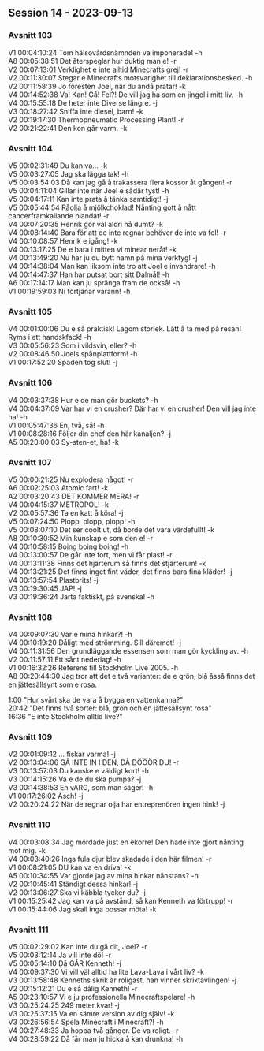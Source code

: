 ## Session 14 - 2023-09-13

### Avsnitt 103  
V1 00:04:10:24 Tom hälsovårdsnämnden va imponerade! -h  
A8 00:05:38:51 Det återspeglar hur duktig man e! -r   
V2 00:07:13:01 Verklighet e inte alltid Minecrafts grej! -r   
V2 00:11:30:07 Stegar e Minecrafts motsvarighet till deklarationsbesked. -h   
V2 00:11:58:39 Jo föresten Joel, när du ändå pratar! -k   
V4 00:14:52:38 Va! Kan! Gå! Fel?! De vill jag ha som en jingel i mitt liv. -h   
V4 00:15:55:18 De heter inte Diverse längre. -j   
V3 00:18:27:42 Sniffa inte diesel, barn! -k   
V2 00:19:17:30 Thermopneumatic Processing Plant! -r   
V2 00:21:22:41 Den kon går varm. -k   

### Avsnitt 104    
V5 00:02:31:49 Du kan va... -k   
V5 00:03:27:05 Jag ska lägga tak! -h   
V5 00:03:54:03 Då kan jag gå å trakassera flera kossor åt gången! -r   
V5 00:04:11:04 Gillar inte när Joel e sådär tyst! -h    
V5 00:04:17:11 Kan inte prata å tänka samtidigt! -j   
V5 00:05:44:54 Råolja å mjölkchoklad! Nånting gott å nått cancerframkallande blandat! -r   
V4 00:07:20:35 Henrik gör väl aldri nå dumt? -k   
V4 00:08:14:40 Bara för att de inte regnar behöver de inte va fel! -r   
V4 00:10:08:57 Henrik e igång! -k   
V4 00:13:17:25 De e bara i mitten vi minear neråt! -k   
V4 00:13:49:20 Nu har ju du bytt namn på mina verktyg! -j   
V4 00:14:38:04 Man kan liksom inte tro att Joel e invandrare! -h   
V4 00:14:47:37 Han har putsat bort sitt Dalmål! -h   
A6 00:17:14:17 Man kan ju spränga fram de också! -h   
V1 00:19:59:03 Ni förtjänar varann! -h  

### Avsnitt 105  
V4 00:01:00:06 Du e så praktisk! Lagom storlek. Lätt å ta med på resan! Ryms i ett handskfack! -h   
V3 00:05:56:23 Som i vildsvin, eller? -h   
V2 00:08:46:50 Joels spånplattform! -h   
V1 00:17:52:20 Spaden tog slut! -j   

### Avsnitt 106  
V4 00:03:37:38 Hur e de man gör buckets? -h   
V4 00:04:37:09 Var har vi en crusher? Där har vi en crusher! Den vill jag inte ha! -h  
V1 00:05:47:36 En, två, så! -h   
V1 00:08:28:16 Följer din chef den här kanaljen? -j   
A5 00:20:00:03 Sy-sten-et, ha! -k   

### Avsnitt 107  
V5 00:00:21:25 Nu explodera något! -r   
A6 00:02:25:03 Atomic fart! -k   
A2 00:03:20:43 DET KOMMER MERA! -r   
V4 00:04:15:37 METROPOL! -k  
V2 00:05:57:36 Ta en katt å köra! -j   
V5 00:07:24:50 Plopp, plopp, plopp! -h  
V5 00:08:07:10 Det ser coolt ut, då borde det vara värdefullt! -k   
A8 00:10:30:52 Min kunskap e som den e! -r  
V4 00:10:58:15 Boing boing boing! -h   
V4 00:13:00:57 De går inte fort, men vi får plast! -r   
V4 00:13:11:38 Finns det hjärterum så finns det stjärterum! -k  
V4 00:13:21:25 Det finns inget fint väder, det finns bara fina kläder! -j  
V4 00:13:57:54 Plastbrits! -j  
V3 00:19:30:45 JAP! -j   
V3 00:19:36:24 Jarta faktiskt, på svenska! -h   

### Avsnitt 108  
V4 00:09:07:30 Var e mina hinkar?! -h   
V4 00:10:19:20 Dåligt med strömming. Sill däremot! -j  
V4 00:11:31:56 Den grundläggande essensen som man gör kyckling av. -h   
V2 00:11:57:11 Ett sånt nederlag! -h   
V1 00:16:32:26 Referens till Stockholm Live 2005. -h   
A8 00:20:44:30 Jag tror att det e två varianter: de e grön, blå åsså finns det en jättesällsynt som e rosa.   

1:00 "Hur svårt ska de vara å bygga en vattenkanna?"   
20:42 "Det finns två sorter: blå, grön och en jättesällsynt rosa"  
16:36 "E inte Stockholm alltid live?"  

### Avsnitt 109  
V2 00:01:09:12 ... fiskar varma! -j   
V2 00:13:04:06 GÅ INTE IN I DEN, DÅ DÖÖÖR DU! -r   
V3 00:13:57:03 Du kanske e väldigt kort! -h   
V3 00:14:15:26 Va e de du ska pumpa? -j   
V3 00:14:38:53 En vARG, som man säger! -h   
V1 00:17:26:02 Äsch! -j  
V2 00:20:24:22 När de regnar olja har entreprenören ingen hink! -j   

### Avsnitt 110  
V4 00:03:08:34 Jag mördade just en ekorre! Den hade inte gjort nånting mot mig. -k  
V4 00:03:40:26 Inga fula djur blev skadade i den här filmen! -r  
V1 00:08:21:05 DU kan va en driva! -k  
A5 00:10:34:55 Var gjorde jag av mina hinkar nånstans? -h  
V2 00:10:45:41 Ständigt dessa hinkar! -j  
V2 00:13:06:27 Ska vi käbbla tycker du? -j  
V1 00:15:25:42 Jag kan va på avstånd, så kan Kenneth va förtrupp! -r  
V1 00:15:44:06 Jag skall inga bossar möta! -k  

### Avsnitt 111  
V5 00:02:29:02 Kan inte du gå dit, Joel? -r  
V5 00:03:12:14 Ja vill inte dö! -r  
V5 00:05:14:10 Då GÅR Kenneth! -j  
V4 00:09:37:30 Vi vill väl alltid ha lite Lava-Lava i vårt liv? -k  
V3 00:13:58:48 Kenneths skrik är roligast, han vinner skriktävlingen! -j  
V2 00:15:12:21 Du e så dålig Kenneth! -r  
A5 00:23:10:57 Vi e ju professionella Minecraftspelare! -h  
V3 00:25:24:25 249 meter kvar! -j  
V3 00:25:37:15 Va en sämre version av dig själv! -k  
V3 00:26:56:54 Spela Minecraft i Minecraft?! -h   
V4 00:27:48:33 Ja hoppa två gånger. De va roligt. -r  
V4 00:28:59:22 Då får man ju hicka å kan drunkna! -h  

